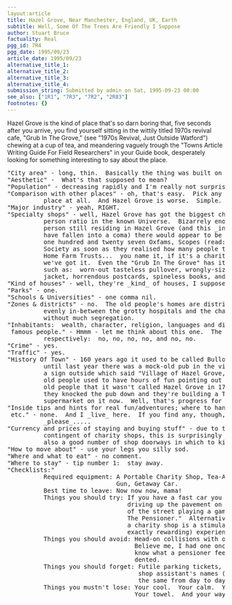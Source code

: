 ```yaml
---
layout:article
title: Hazel Grove, Near Manchester, England, UK, Earth
subtitle: Well, Some Of The Trees Are Friendly I Suppose
author: Stuart Bruce
factuality: Real
pgg_id: 7R4
pgg_date: 1995/09/23
article_date: 1995/09/23
alternative_title_1: 
alternative_title_2: 
alternative_title_3: 
alternative_title_4: 
submission_string: Submitted by admin on Sat, 1995-09-23 00:00
see_also: ["1R1", "7R3", "7R2", "2R83"]
footnotes: {}
---
```

<div>
<p>Hazel Grove is the kind of place that's so darn boring that, five seconds after you arrive, you find yourself sitting in the wittily titled 1970s revival cafe, "Grub In The Grove," (see "1970s Revival, Just Outside Watford") chewing at a cup of tea, and meandering vaguely trough the "Towns Article Writing Guide For Field Researchers" in your Guide book, desperately looking for something interesting to say about the place.</p>
<pre>
"City area" - long, thin.  Basically the thing was built on a road.
"Aesthetic" -  What's that supposed to mean?
"Population" - decreasing rapidly and I'm really not surprised.
"Comparison with other places" - oh, that's easy.  Pick any place.  Any
          place at all.  And Hazel Grove is worse.  Simple.
"Major industry" - yeah, RIGHT.
"Specialty shops" - well, Hazel Grove has got the biggest charity-shop-to-
          person ratio in the known Universe.  Bizarrely enough, for every
          person still residing in Hazel Grove (and this _includes_ those who
          have fallen into a coma) there would appear to be approximately
          one hundred and twenty seven Oxfams, Scopes (read:  Spastics
          Society as soon as they realised how many people took the mickey),
          Home Farm Trusts...  you name it, if it's a charity shop then
          we've got it.  Even the "Grub In The Grove" has items on its menu
          such as:  worn-out tasteless pullover, wrongly-sized ripped dinner
          jacket, horrendous postcards, spineless books, and so on.
"Kind of houses" - well, they're _kind_ of houses, I suppose.
"Parks" - one.
"Schools &amp; Universities" - one comma nil.
"Zones &amp; districts" - no.  The old people's homes are distributed fairly
          evenly in-between the grotty hospitals and the charity shops
          without much segregation.
"Inhabitants:  wealth, character, religion, languages and dialects,
 famous people." - Hmmm - let me think about this one.  The answers are,
          respectively:  no, no, no, no, and no, no.
"Crime" - yes.
"Traffic" - yes.
"History Of Town" - 160 years ago it used to be called Bullock Smithy.  Up
          until last year there was a mock-old pub in the village which had
          a sign outside which said "Village of Hazel Grove, 1712."  All the
          old people used to have hours of fun pointing out to all the other
          old people that it wasn't called Hazel Grove in 1712.  Last year
          they knocked the pub down and they're building a Tescos
          supermarket on it now.  Well, that's progress for you.
"Inside tips and hints for real fun/adventures; where to hang out, pubs,
 etc." - none.  And I _live_ here.  If you find any, though, let me know.
          _please_.....
"Currency and prices of staying and buying stuff" - due to the high
          contingent of charity shops, this is surprisingly easy.  There are
          also a good number of shop doorways in which to kip.
"How to move about" - use your legs you silly sod.
"Where and what to eat" - no comment.
"Where to stay" - tip number 1:  stay away.
"Checklists:"
          Required equipment: A Portable Charity Shop, Tea-Axe, Old-Person-
                              Gun, Getaway Car.
          Best time to leave: Now now now, mama!
          Things you should try: If you have a fast car you could try
                                 driving up the pavement on the wrong side
                                 of the street playing a game called  "Dent
                                 The Pensioner."  Alternatively ram-raiding
                                 a charity shop is a stimulating (if not
                                 exactly rewarding) experience.
          Things you should avoid: Head-on collisions with oncoming cars.
                                   Believe me, I had one once, and now I
                                   know what a pensioner feels like when
                                   dented.
          Things you should forget: Futile parking tickets, beautiful young
                                    shop assistant's names (they're never
                                    the same from day to day).
          Things you mustn't lose: Your cool.  Your calm.  Your composure.
                                   Your towel.  And your way out.
</pre>
</div>
